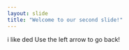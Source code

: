 ```yaml
---
layout: slide
title: "Welcome to our second slide!"
---
```

i like ded
Use the left arrow to go back!
